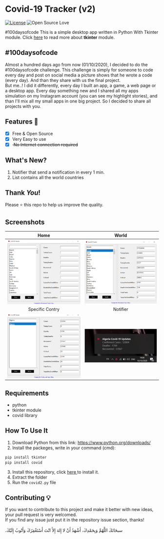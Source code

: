 # Covid-19 Tracker (v2)
[![License](https://img.shields.io/badge/License-MIT-blue.svg)](LICENSE)
![Open Source Love](https://badges.frapsoft.com/os/v1/open-source.svg?v=102)

#100daysofcode This is a simple desktop app written in Python With Tkinter module.
Click <a href="https://docs.python.org/3/library/tk.html"> here</a> to read more about **tkinter** module.<br>

## #100daysofcode
Almost a hundred days ago from now (01/10/2020), I decided to do the #100daysofcode challenge. This challenge is simply for someone to code every day and post on social media a picture shows that he wrote a code (every day). And than they share with us the final project.<br>
But me..! I did it differently, every day I built an app, a game, a web page or a desktop app. Every day something new and I shared all my apps simulation on my Instagram account (you can see my highlight stories), and than I'll mix all my small apps in one big project. So I decided to share all projects with you.<br>

## Features :dart:
* [x] Free & Open Source
* [x] Very Easy to use
* [x] <del> No Internet connection required</del>

## What's New?
1. Notifier that send a notification in every 1 min.
2. List contains all the world countries

## Thank _You_!
Please :star: this repo to help us improve the quality.

## Screenshots
Home           | World
:---------------------:|:------------------:
![screenshoot](screenshots/ct5.png) | ![screenshoot](screenshots/ct6.png)
Specific Contry           | Notifier
![screenshoot](screenshots/ct7.png) | ![screenshoot](screenshots/ct8.png)

## Requirements
* python
* tkinter module
* covid library

## How To Use It
1. Download Python from this link: https://www.python.org/downloads/
2. Install the packeges, write in your command (cmd):
```bash
pip install tkinter
pip install covid
```
3. Install this repository, click <a href="https://github.com/mohamedyanis/covid19-tracker2/archive/master.zip"> here </a> to install it.
4. Extract the folder
5. Run the ```covid2.py``` file

## Contributing 💡
If you want to contribute to this project and make it better with new ideas, your pull request is very welcomed.<br>
If you find any issue just put it in the repository issue section, thanks!<br><br>
.سبحَانَكَ اللَّهُمَّ وَبِحَمْدِكَ، أَشْهَدُ أَنْ لا إِلهَ إِلأَ انْتَ أَسْتَغْفِرُكَ وَأَتْوبُ إِلَيْكَ
